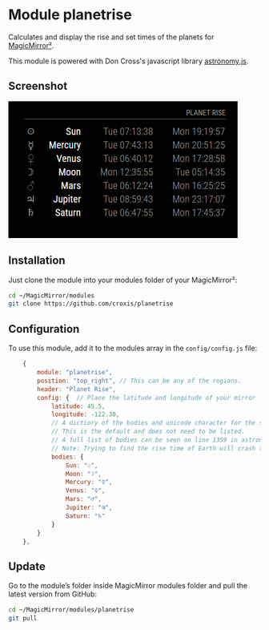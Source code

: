 # Module planetrise

Calculates and display the rise and set times of the planets for [MagicMirror²](https://magicmirror.builders/).

This module is powered with Don Cross's javascript library [astronomy.js](https://github.com/cosinekitty/astronomy).

## Screenshot

![Screenshot](screenshot.png)

## Installation

Just clone the module into your modules folder of your MagicMirror²:

```bash
cd ~/MagicMirror/modules
git clone https://github.com/croxis/planetrise
```

## Configuration

To use this module, add it to the modules array in the `config/config.js` file:

```javascript
    {
        module: "planetrise",
        position: "top_right", // This can be any of the regions.
        header: "Planet Rise",
        config: {  // Place the latitude and longitude of your mirror
            latitude: 45.5,
            longitude: -122.38,
            // A dictiory of the bodies and unicode character for the symbol
            // This is the default and does not need to be listed.
            // A full list of bodies can be seen on line 1359 in astronomy.js
            // Note: Trying to find the rise time of Earth will crash the module
            bodies: {
                Sun: "☉",
                Moon: "☽",
                Mercury: "☿",
                Venus: "♀",
                Mars: "♂",
                Jupiter: "♃",
                Saturn: "♄"
            }
        }
    },
```

## Update

Go to the module’s folder inside MagicMirror modules folder and pull the latest version from GitHub:

```bash
cd ~/MagicMirror/modules/planetrise
git pull
```

